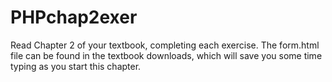 # PHPchap2exer
Read Chapter 2 of your textbook, completing each exercise.    The form.html file can be found in the textbook downloads, which will save you some time typing as you start this chapter.
